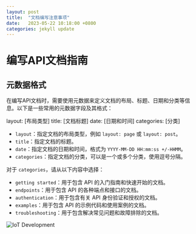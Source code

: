 ```yaml
---
layout: post
title:  "文档编写注意事项"
date:   2023-05-22 10:18:00 +0800
categories: jekyll update
---
```



# 编写API文档指南

## 元数据格式

在编写API文档时，需要使用元数据来定义文档的布局、标题、日期和分类等信息。以下是一些常用的元数据字段及其格式：

layout: [布局类型]
title: [文档标题]
date: [日期和时间]
categories: [分类]

- `layout`：指定文档的布局类型，例如 `layout: page` 或 `layout: post`。
- `title`：指定文档的标题。
- `date`：指定文档的日期和时间，格式为 `YYYY-MM-DD HH:mm:ss +/-HHMM`。
- `categories`：指定文档的分类，可以是一个或多个分类，使用逗号分隔。

对于 `categories`，请从以下内容中选择：

- `getting started`：用于包含 API 的入门指南和快速开始的文档。
- `endpoints`：用于包含 API 的各种端点和接口的文档。
- `authentication`：用于包含有关 API 身份验证和授权的文档。
- `examples`：用于包含 API 的示例代码和使用案例的文档。
- `troubleshooting`：用于包含解决常见问题和故障排除的文档。

![IoT Development](/Page/assets/iot-development.jpg)